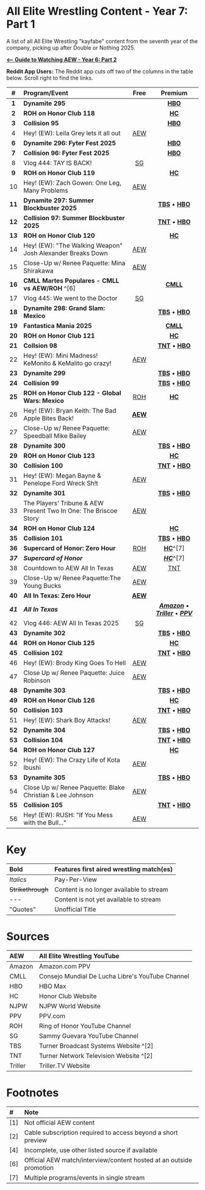 # All Elite Wrestling Content - Year 7: Part 1

A list of all All Elite Wrestling "kayfabe" content from the seventh year of the company, picking up after Double or Nothing 2025.

[**<-- Guide to Watching AEW - Year 6: Part 2**](https://redd.it/1jghmgl)

**Reddit App Users:** The Reddit app cuts off two of the columns in the table below. Scroll right to find the links.

|**#**|**Program/Event**|**Free**|**Premium**|
|:-:|:--|:-:|:-:|
|**1**|**Dynamite 295**||[**HBO**](https://play.max.com/video/watch/dcdef34c-9b9b-4e20-8ba8-3e7d64de3842/6c015411-f608-439a-a428-3f317220e188)|
|**2**|**ROH on Honor Club 118**||[**HC**](https://www.watchroh.com/player/28704/stream)|
|**3**|**Collision 95**||[**HBO**](https://play.max.com/video/watch/df73a1c7-f7a5-499d-a880-156e7cb7fc46/db38d690-a1d2-49a0-9ecc-7e8180416905)|
|4|Hey! (EW): Leila Grey lets it all out|[AEW](http://youtu.be/9WvUkl1M4U0)||
|**6**|**Dynamite 296: Fyter Fest 2025**||[**HBO**](https://play.max.com/video/watch/800345bf-b1e2-4f75-9929-eb825a3c514a/e325ea9d-8509-44ff-aa2a-4450d8f1ab5a)|
|**7**|**Collision 96: Fyter Fest 2025**||[**HBO**](https://play.max.com/video/watch/e242a83d-ff56-4539-90b1-53787e18a838/391a3949-d377-453e-83fd-9c0a12d6794a36)|
|8|Vlog 444: TAY IS BACK!|[SG](http://youtu.be/RiqREEws3WY)
|**9**|**ROH on Honor Club 119**||[**HC**](https://www.watchroh.com/player/28705/stream)|
|10|Hey! (EW): Zach Gowen: One Leg, Many Problems|[AEW](http://youtu.be/FJIKcAHhZe4)|
|**11**|**Dynamite 297: Summer Blockbuster 2025**||[**TBS**](https://www.tbs.com/shows/all-elite-wrestling-dynamite/season-7/episode-24/dynamite-summer-blockbuster-2025) • [**HBO**](https://play.max.com/video/watch/386cc999-07db-4023-8b62-0ca5e588bd81/0243131e-af51-4693-9b2f-bc408f7cc04a)|
|**12**|**Collision 97: Summer Blockbuster 2025**||[**TNT**](https://www.tntdrama.com/shows/all-elite-wrestling-collision/season-3/episode-25/collision-summer-blockbuster-2025) • [**HBO**](https://play.max.com/video/watch/5d8fe854-2711-4a4e-bb08-96b9155316a6/07e77ad6-42a9-478b-9168-17ac66b5536c)|
|**13**|**ROH on Honor Club 120**||[**HC**](https://www.watchroh.com/player/28706/stream)|
|14|Hey! (EW): "The Walking Weapon" Josh Alexander Breaks Down|[AEW](http://youtu.be/ozCIZrCnE1U)|
|15|Close-Up w/ Renee Paquette: Mina Shirakawa|[AEW](http://youtu.be/T48vL1eXaWA)||
|**16**|**CMLL Martes Populares - CMLL vs AEW/ROH** ^[6]||[**CMLL**](http://youtu.be/B-TQoUjp0ic)|
|17|Vlog 445: We went to the Doctor|[SG](http://youtu.be/vHuPIclUHoU)
|**18**|**Dynamite 298: Grand Slam: Mexico**||[**TBS**](https://www.tbs.com/shows/all-elite-wrestling-dynamite/season-7/episode-25/grand-slam-mexico) • [**HBO**](https://play.max.com/video/watch/5c6a90fd-2adc-41d0-aaf4-ec891eff9a89/bdac6178-4ba9-4c78-8ec8-8310da4328ca)|
|**19**|**Fantastica Mania 2025**||[**CMLL**](http://youtu.be/-YZORgItb7w)|
|**20**|**ROH on Honor Club 121**||[**HC**](https://www.watchroh.com/player/28707/stream)|
|**21**|**Collsion 98**||[**TNT**](https://www.tntdrama.com/shows/all-elite-wrestling-collision/season-3/episode-26/june-21-2025) • [**HBO**](https://play.hbomax.com/video/watch/61f65daa-38be-43e0-91e2-0bb685bf69a3/dfd46d11-5773-4af5-b70b-cd367ac3bbfd)|
|22|Hey! (EW): Mini Madness! KeMonito & KeMalito go crazy!|[AEW](http://youtu.be/FIa0g5c1QXw)||
|**23**|**Dynamite 299**||[**TBS**](https://www.tbs.com/shows/all-elite-wrestling-dynamite/season-7/episode-26/june-25-2025) • [**HBO**](https://play.hbomax.com/video/watch/e95ede6e-e90c-4ae0-9f39-8fdc602b08f8/c92a2deb-4cb5-45e2-b397-59aa951bba45)|
|**24**|**Collision 99**||[**TBS**](https://www.tntdrama.com/shows/all-elite-wrestling-collision/season-3/episode-27/june-26-2025) • [**HBO**](https://play.hbomax.com/video/watch/88e6ce80-30e5-4714-a9b3-afc990033686/3fa908a9-a5a2-454c-a9c1-3caa51d901f5)|
|**25**|**ROH on Honor Club 122 - Global Wars: Mexico**|[ROH](http://youtu.be/nl8KX6AixjU)|[**HC**](https://www.watchroh.com/player/28711/stream)|
|26|Hey! (EW): Bryan Keith: The Bad Apple Bites Back!|[**AEW**](http://youtu.be/1Fg3hjtlHFQ)
|27|Close-Up w/ Renee Paquette: Speedball Mike Bailey|[AEW](http://youtu.be/NoulLMejYRs)
|**28**|**Dynamite 300**||[**TBS**](https://www.tbs.com/shows/all-elite-wrestling-dynamite/season-7/episode-27/july-2-2025) • [**HBO**](https://play.hbomax.com/video/watch/5a07db65-3c82-44d0-a630-bad053cf88a5/b2e876b5-fde9-4632-9643-75b3bfac3d24)
|**29**|**ROH on Honor Club 123**||[**HC**](https://www.watchroh.com/player/28716/stream)
|**30**|**Collision 100**||[**TNT**](https://www.tntdrama.com/shows/all-elite-wrestling-collision/season-3/episode-28/july-5-2025) • [**HBO**](https://play.hbomax.com/video/watch/77b4ca1c-9bd2-46e8-975f-3914e7b14365/11ce8689-a8d1-49e1-988e-6bba4c22c0ff)
|31|Hey! (EW): Megan Bayne & Penelope Ford Wreck Sh!t|[AEW](http://youtu.be/X0HmwQRnH7s)
|**32**|**Dynamite 301**||[**TBS**](https://www.tbs.com/shows/all-elite-wrestling-dynamite/season-7/episode-28/july-9-2025) • [**HBO**](https://play.hbomax.com/video/watch/78c75bc9-ca1b-4cdd-82b3-10e00dd22a65/6126dbe8-4a66-4bd0-9324-6c155cd7de4c)|
|33|The Players’ Tribune & AEW Present Two In One: The Briscoe Story|[AEW](http://youtu.be/QAOE_DYMRD4)
|**34**|**ROH on Honor Club 124**||[**HC**](https://www.watchroh.com/player/28719/stream)|
|**35**|**Collision 101**||[**TBS**](https://www.tntdrama.com/shows/all-elite-wrestling-collision/season-3/episode-29/collision-7102025) • [**HBO**](https://play.hbomax.com/video/watch/2b9bfd80-0737-4e74-9cae-caf0eaadf64d/e50d8bfc-72ad-4f9e-a89a-047427f816bb)|
|**36**|**Supercard of Honor: Zero Hour**|[ROH](http://youtu.be/PH3GSxNuKxU)|[**HC**](https://www.watchroh.com/player/28720/stream)^[7]
|***37***|***Supercard of Honor***||[***HC***](https://www.watchroh.com/player/28720/stream)^[7]
|38|Countdown to AEW All In Texas|[AEW](http://youtu.be/HYCSQGuVBrA)|[TNT](https://www.tntdrama.com/shows/all-elite-wrestling-collision/season-3/countdown-to-all-in-2025)|
|39|Close-Up w/ Renee Paquette:The Young Bucks|[AEW](http://youtu.be/UMh1f2xBDjk)
|**40**|**All In Texas: Zero Hour**|[**AEW**](http://youtu.be/dRblKqc0J6o)
|***41***|***All In Texas***||[***Amazon***](https://www.amazon.com/AEW-All-In-Texas/dp/B0F7TR3TWS) • [***Triller***](https://www.trillertv.com/watch/aew-all-in-texas-2025/2phas/) • [***PPV***](https://www.ppv.com/event/ec9fcf2b-06a3-4d7c-9433-783840f0be8d)|
|42|Vlog 446: AEW All In Texas 2025|[SG](http://youtu.be/zN6eJxhsJic)
|**43**|**Dynamite 302**||[**TBS**](https://www.tbs.com/shows/all-elite-wrestling-dynamite/season-7/episode-29/july-16-2025) • [**HBO**](https://play.hbomax.com/video/watch/60f21c5f-4d6b-4806-9e76-bdd3ad78eedb/59800865-8ce8-4377-8b71-1d75e355967b)|
|**44**|**ROH on Honor Club 125**||[**HC**](https://www.watchroh.com/player/28722/stream)
|**45**|**Collision 102**||[**TNT**](https://www.tntdrama.com/shows/all-elite-wrestling-collision/season-3/episode-30/july-19-2025) • [**HBO**](https://play.hbomax.com/video/watch/f0c33857-86c2-472b-8730-01fd647205c2/0dbf3e24-952a-493b-8cf3-737aa14adfd6)|
|46|Hey! (EW): Brody King Goes To Hell|[AEW](http://youtu.be/wsIyJkG9Rhc)
|47|Close Up w/ Renee Paquette: Juice Robinson|[AEW](http://youtu.be/U2EFDYAO-Vk)
|**48**|**Dynamite 303**||[**TBS**](https://www.tbs.com/shows/all-elite-wrestling-dynamite/season-7/episode-30/july-23-2025) • [**HBO**](https://play.hbomax.com/video/watch/01cc6cb6-6ff8-4bdd-ab81-5679c6838d55/23aaefd7-7e8d-4cb6-b648-7d5a49bb6e5e)
|**49**|**ROH on Honor Club 126**||[**HC**](https://www.watchroh.com/player/28723/stream)
|**50**|**Collision 103**||[**TNT**](https://www.tntdrama.com/shows/all-elite-wrestling-collision/season-3/episode-31/july-26-2025) • [**HBO**](https://play.hbomax.com/video/watch/2c00780c-7bda-4780-80f1-861f82f3d79e/e27238ee-8b32-419b-9697-fca5365eb77c)
|51|Hey! (EW): Shark Boy Attacks!|[AEW](http://youtu.be/W_Y4HE6hje4)
|**52**|**Dynamite 304**||[**TBS**](https://www.tbs.com/shows/all-elite-wrestling-dynamite/season-7/episode-31/july-30-2025) • [**HBO**](https://play.hbomax.com/video/watch/515acda5-08b6-4bdc-a98d-5bdd5e7eac12/96ae1107-b320-4350-9a68-34f2c6072e2c)|
|**53**|**Collision 104**||[**TNT**](https://www.tntdrama.com/shows/all-elite-wrestling-collision/season-3/episode-32/july-31-2025) • [**HBO**](https://play.hbomax.com/event/92d20666-aaa9-5be9-94ea-4087ea4b7fa6)|
|**54**|**ROH on Honor Club 127**||[**HC**](https://www.watchroh.com/player/28724/stream)
|52|Hey! (EW): The Crazy Life of Kota Ibushi|[AEW](http://youtu.be/b6E2GW7Gdt0)
|**53**|**Dynamite 305**||[**TBS**](https://www.tbs.com/shows/all-elite-wrestling-dynamite/season-7/episode-32/august-6-2025) • [**HBO**](https://play.hbomax.com/event/a71b0581-a471-5937-98bc-0c56413ad8b7)|
|54|Close Up w/ Renee Paquette: Blake Christian & Lee Johnson|[AEW](http://youtu.be/z4FwvJ3G_nY)||
|**55**|**Collision 105**||[**TNT**](https://www.tntdrama.com/shows/all-elite-wrestling-collision/season-3/episode-33/august-9-2025) • [**HBO**](https://play.hbomax.com/event/d2af961c-0d9c-5eb7-baa3-6014c1a789a4)|
|56|Hey! (EW): RUSH: "If You Mess with the Bull..."|[AEW](http://youtu.be/vVC5VbLw0-0)||

# Key

|**Bold**|Features first aired wrestling match(es)|
|:-|:-|
|*Italics*|Pay-Per-View|
|~~Strikethrough~~|Content is no longer available to stream|
|---|Content is not yet available to stream|
|"Quotes"|Unofficial Title|

# Sources

|AEW|All Elite Wrestling YouTube|
|:-|:-|
|Amazon|Amazon.com PPV|
|CMLL|Consejo Mundial De Lucha Libre's YouTube Channel|
|HBO|HBO Max|
|HC|Honor Club Website|
|NJPW|NJPW World Website|
|PPV|PPV.com|
|ROH|Ring of Honor YouTube Channel|
|SG|Sammy Guevara YouTube Channel|
|TBS|Turner Broadcast Systems Website ^[2]|
|TNT|Turner Network Television Website ^[2]|
|Triller|Triller.TV Website|

# Footnotes

|#|Note|
|:-|:-|
|\[1\]|Not official AEW content|
|\[2\]|Cable subscription required to access beyond a short preview|
|\[4\]|Incomplete, use other listed source if available|
|\[6\]|Official AEW match/interview/content hosted at an outside promotion|
|\[7\]|Multiple programs/events in single stream|